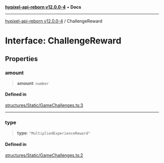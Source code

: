 [**hypixel-api-reborn v12.0.0-4**](../README.md) • **Docs**

***

[hypixel-api-reborn v12.0.0-4](../globals.md) / ChallengeReward

# Interface: ChallengeReward

## Properties

### amount

> **amount**: `number`

#### Defined in

[structures/Static/GameChallenges.ts:3](https://github.com/Kathund/REBORN-docs-TEST/blob/1c14a4fa83649d1c26475bdd62d394bf5095b016/src/structures/Static/GameChallenges.ts#L3)

***

### type

> **type**: `"MultipliedExperienceReward"`

#### Defined in

[structures/Static/GameChallenges.ts:2](https://github.com/Kathund/REBORN-docs-TEST/blob/1c14a4fa83649d1c26475bdd62d394bf5095b016/src/structures/Static/GameChallenges.ts#L2)

